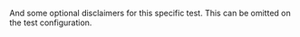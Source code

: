 And some optional disclaimers for this specific test. This can be omitted on the test configuration.
